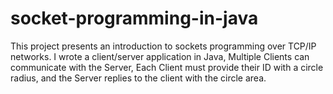 # socket-programming-in-java
This project presents an introduction to sockets programming over TCP/IP networks. I wrote a client/server application in Java, Multiple Clients can communicate with the Server, Each Client must provide their ID with a circle radius, and the Server replies to the client with the circle area.
